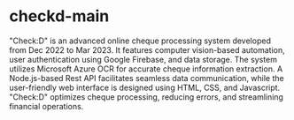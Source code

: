 # checkd-main

"Check:D" is an advanced online cheque processing system developed from Dec 2022 to Mar 2023. It features computer vision-based automation, user authentication using Google Firebase, and data storage. The system utilizes Microsoft Azure OCR for accurate cheque information extraction. A Node.js-based Rest API facilitates seamless data communication, while the user-friendly web interface is designed using HTML, CSS, and Javascript. "Check:D" optimizes cheque processing, reducing errors, and streamlining financial operations.
